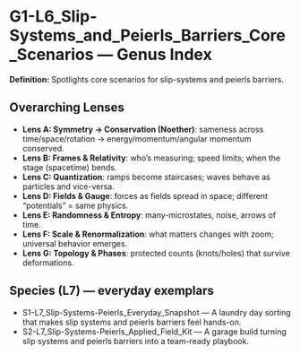 # G1-L6_Slip-Systems_and_Peierls_Barriers_Core_Scenarios — Genus Index
**Definition:** Spotlights core scenarios for slip-systems and peierls barriers.

## Overarching Lenses

- **Lens A: Symmetry -> Conservation (Noether)**: sameness across time/space/rotation → energy/momentum/angular momentum conserved.
- **Lens B: Frames & Relativity**: who’s measuring; speed limits; when the stage (spacetime) bends.
- **Lens C: Quantization**: ramps become staircases; waves behave as particles and vice-versa.
- **Lens D: Fields & Gauge**: forces as fields spread in space; different “potentials” = same physics.
- **Lens E: Randomness & Entropy**: many-microstates, noise, arrows of time.
- **Lens F: Scale & Renormalization**: what matters changes with zoom; universal behavior emerges.
- **Lens G: Topology & Phases**: protected counts (knots/holes) that survive deformations.

## Species (L7) — everyday exemplars
- S1-L7_Slip-Systems-Peierls_Everyday_Snapshot — A laundry day sorting that makes slip systems and peierls barriers feel hands-on.
- S2-L7_Slip-Systems-Peierls_Applied_Field_Kit — A garage build turning slip systems and peierls barriers into a team-ready playbook.
